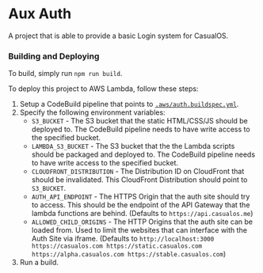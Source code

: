# Aux Auth

A project that is able to provide a basic Login system for CasualOS.

### Building and Deploying

To build, simply run `npm run build`.

To deploy this project to AWS Lambda, follow these steps:

1. Setup a CodeBuild pipeline that points to [`.aws/auth.buildspec.yml`](../../.aws/auth.buildspec.yml).
2. Specify the following environment variables:
    - `S3_BUCKET` - The S3 bucket that the static HTML/CSS/JS should be deployed to. The CodeBuild pipeline needs to have write access to the specified bucket.
    - `LAMBDA_S3_BUCKET` - The S3 bucket that the the Lambda scripts should be packaged and deployed to. The CodeBuild pipeline needs to have write access to the specified bucket.
    - `CLOUDFRONT_DISTRIBUTION` - The Distribution ID on CloudFront that should be invalidated. This CloudFront Distribution should point to `S3_BUCKET`.
    - `AUTH_API_ENDPOINT` - The HTTPS Origin that the auth site should try to access. This should be the endpoint of the API Gateway that the lambda functions are behind. (Defaults to `https://api.casualos.me`)
    - `ALLOWED_CHILD_ORIGINS` - The HTTP Origins that the auth site can be loaded from. Used to limit the websites that can interface with the Auth Site via iframe. (Defaults to `http://localhost:3000 https://casualos.com https://static.casualos.com https://alpha.casualos.com https://stable.casualos.com`)
3. Run a build.
